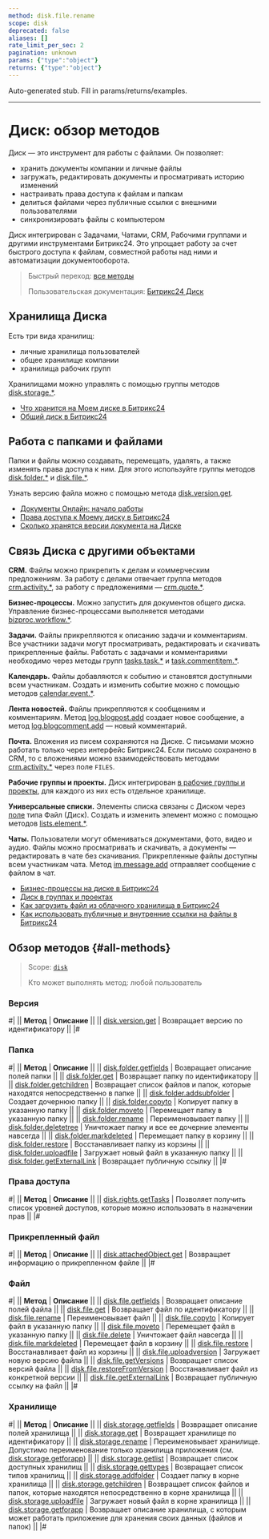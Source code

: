```yaml
---
method: disk.file.rename
scope: disk
deprecated: false
aliases: []
rate_limit_per_sec: 2
pagination: unknown
params: {"type":"object"}
returns: {"type":"object"}
---
```


Auto-generated stub. Fill in params/returns/examples.

---

# Диск: обзор методов

Диск — это инструмент для работы с файлами. Он позволяет:

- хранить документы компании и личные файлы
- загружать, редактировать документы и просматривать историю изменений
- настраивать права доступа к файлам и папкам 
- делиться файлами через публичные ссылки с внешними пользователями
- синхронизировать файлы с компьютером

Диск интегрирован с Задачами, Чатами, CRM, Рабочими группами и другими инструментами Битрикс24. Это упрощает работу за счет быстрого доступа к файлам, совместной работы над ними и автоматизации документооборота.  

> Быстрый переход: [все методы](#all-methods) 
>
> Пользовательская документация: [Битрикс24 Диск](https://helpdesk.bitrix24.ru/open/20811344/)

## Хранилища Диска

Есть три вида хранилищ:

- личные хранилища пользователей
- общее хранилище компании
- хранилища рабочих групп

Хранилищами можно управлять с помощью группы методов [disk.storage.*](./storage/index.md).



- [Что хранится на Моем диске в Битрикс24](https://helpdesk.bitrix24.ru/open/18634620/)
- [Общий диск в Битрикс24](https://helpdesk.bitrix24.ru/open/19228208/)



## Работа с папками и файлами

Папки и файлы можно создавать, перемещать, удалять, а также изменять права доступа  к ним. Для этого используйте группы методов [disk.folder.*](./folder/index.md) и [disk.file.*](./file/index.md).

Узнать версию файла можно с помощью метода [disk.version.get](./version/disk-version-get.md).



- [Документы Онлайн: начало работы](https://helpdesk.bitrix24.ru/open/20338924/)
- [Права доступа к Моему диску в Битрикс24](https://helpdesk.bitrix24.ru/open/19492254/)
- [Сколько хранятся версии документа на Диске](https://helpdesk.bitrix24.ru/open/18869612/)



## Связь Диска с другими объектами

**CRM.** Файлы можно прикрепить к делам и коммерческим предложениям. За работу с делами отвечает группа методов [crm.activity.*](../crm/timeline/activities/index.md), за работу с предложениями — [crm.quote.*](../crm/quote/crm-quote-add.md).

**Бизнес-процессы.** Можно запустить для документов общего диска. Управление бизнес-процессами выполняется методами [bizproc.workflow.*](../bizproc/index.md).

**Задачи.** Файлы прикрепляются к описанию задачи и комментариям. Все участники задачи могут просматривать, редактировать и скачивать прикрепленные файлы. Работать с задачами и комментариями необходимо через методы групп [tasks.task.*](../tasks/index.md) и [task.commentitem.*](../tasks/comment-item/index.md). 

**Календарь.** Файлы добавляются к событию и становятся доступными всем участникам. Создать и изменить событие можно с помощью методов [calendar.event.*](../calendar/index.md).

**Лента новостей.** Файлы прикрепляются к сообщениям и комментариям. Метод [log.blogpost.add](../log/log-blogpost-add.md) создает новое сообщение, а метод [log.blogcomment.add](../log/log-blogcomment-add.md) — новый комментарий.

**Почта.** Вложения из писем сохраняются на Диске. С письмами можно работать только через интерфейс Битрикс24. Если письмо сохранено в CRM, то с вложениями можно взаимодействовать методами [crm.activity.*](../crm/timeline/activities/index.md) через поле `FILES`. 

**Рабочие группы и проекты.** Диск интегрирован [в рабочие группы и проекты](../sonet-group/sonet-group-create.md), для каждого из них есть отдельное хранилище.

**Универсальные списки.** Элементы списка связаны с Диском через [поле](../lists/fields/index.md) типа Файл (Диск). Создать и изменить элемент можно с помощью методов [lists.element.*](../lists/elements/index.md).

**Чаты.** Пользователи могут обмениваться документами, фото, видео и аудио. Файлы можно просматривать и скачивать, а документы — редактировать в чате без скачивания. Прикрепленные файлы доступны всем участникам чата. Метод [im.message.add](../chats/messages/im-message-add.md) отправляет сообщение с файлом в чат.



- [Бизнес-процессы на диске в Битрикс24](https://helpdesk.bitrix24.ru/open/20703790/)
- [Диск в группах и проектах](https://helpdesk.bitrix24.ru/open/16697770/)
- [Как загрузить файл из облачного хранилища в Битрикс24](https://helpdesk.bitrix24.ru/open/19545084/)
- [Как использовать публичные и внутренние ссылки на файлы в Битрикс24](https://helpdesk.bitrix24.ru/open/19096030/)



## Обзор методов {#all-methods}

> Scope: [`disk`](../scopes/permissions.md)
>
> Кто может выполнять метод: любой пользователь

### Версия

#|
|| **Метод** | **Описание** ||
|| [disk.version.get](version/disk-version-get.md) | Возвращает версию по идентификатору ||
|#

### Папка

#|
|| **Метод** | **Описание** ||
|| [disk.folder.getfields](folder/disk-folder-get-fields.md) | Возвращает описание полей папки ||
|| [disk.folder.get](folder/disk-folder-get.md) | Возвращает папку по идентификатору ||
|| [disk.folder.getchildren](folder/disk-folder-get-children.md) | Возвращает список файлов и папок, которые находятся непосредственно в папке ||
|| [disk.folder.addsubfolder](folder/disk-folder-add-subfolder.md) | Создает дочернюю папку ||
|| [disk.folder.copyto](folder/disk-folder-copy-to.md) | Копирует папку в указанную папку ||
|| [disk.folder.moveto](folder/disk-folder-move-to.md) | Перемещает папку в указанную папку ||
|| [disk.folder.rename](folder/disk-folder-rename.md) | Переименовывает папку ||
|| [disk.folder.deletetree](folder/disk-folder-delete-tree.md) | Уничтожает папку и все ее дочерние элементы навсегда ||
|| [disk.folder.markdeleted](folder/disk-folder-mark-deleted.md) | Перемещает папку в корзину ||
|| [disk.folder.restore](folder/disk-folder-restore.md) | Восстанавливает папку из корзины ||
|| [disk.folder.uploadfile](folder/disk-folder-upload-file.md) | Загружает новый файл в указанную папку ||
|| [disk.folder.getExternalLink](folder/disk-folder-get-external-link.md) | Возвращает публичную ссылку ||
|#

### Права доступа

#|
|| **Метод** | **Описание** ||
|| [disk.rights.getTasks](rights/disk-rights-get-tasks.md) | Позволяет получить список уровней доступов, которые можно использовать в назначении прав ||
|#

### Прикрепленный файл

#|
|| **Метод** | **Описание** ||
|| [disk.attachedObject.get](attached-object/disk-attached-object-get.md) | Возвращает информацию о прикрепленном файле ||
|#

### Файл

#|
|| **Метод** | **Описание** ||
|| [disk.file.getfields](file/disk-file-get-fields.md) | Возвращает описание полей файла ||
|| [disk.file.get](file/disk-file-get.md) | Возвращает файл по идентификатору ||
|| [disk.file.rename](file/disk-file-rename.md) | Переименовывает файл ||
|| [disk.file.copyto](file/disk-file-copy-to.md) | Копирует файл в указанную папку ||
|| [disk.file.moveto](file/disk-file-move-to.md) | Перемещает файл в указанную папку ||
|| [disk.file.delete](file/disk-file-delete.md) | Уничтожает файл навсегда ||
|| [disk.file.markdeleted](file/disk-file-mark-deleted.md) | Перемещает файл в корзину ||
|| [disk.file.restore](file/disk-file-restore.md) | Восстанавливает файл из корзины ||
|| [disk.file.uploadversion](file/disk-file-upload-version.md) | Загружает новую версию файла ||
|| [disk.file.getVersions](file/disk-file-get-versions.md) | Возвращает список версий файла ||
|| [disk.file.restoreFromVersion](file/disk-file-restore-from-version.md) | Восстанавливает файл из конкретной версии ||
|| [disk.file.getExternalLink](file/disk-file-get-external-link.md) | Возвращает публичную ссылку на файл ||
|#

### Хранилище

#|
|| **Метод** | **Описание** ||
|| [disk.storage.getfields](storage/disk-storage-get-fields.md) | Возвращает описание полей хранилища ||
|| [disk.storage.get](storage/disk-storage-get.md) | Возвращает хранилище по идентификатору ||
|| [disk.storage.rename](storage/disk-storage-rename.md) | Переименовывает хранилище. Допустимо переименование только хранилища приложения (см. [disk.storage.getforapp](storage/disk-storage-get-for-app.md)) ||
|| [disk.storage.getlist](storage/disk-storage-get-list.md) | Возвращает список доступных хранилищ ||
|| [disk.storage.gettypes](storage/disk-storage-get-types.md) | Возвращает список типов хранилищ ||
|| [disk.storage.addfolder](storage/disk-storage-add-folder.md) | Создает папку в корне хранилища ||
|| [disk.storage.getchildren](storage/disk-storage-get-children.md) | Возвращает список файлов и папок, которые находятся непосредственно в корне хранилища ||
|| [disk.storage.uploadfile](storage/disk-storage-upload-file.md) | Загружает новый файл в корне хранилища ||
|| [disk.storage.getforapp](storage/disk-storage-get-for-app.md) | Возвращает описание хранилища, с которым может работать приложение для хранения своих данных (файлов и папок) ||
|#
